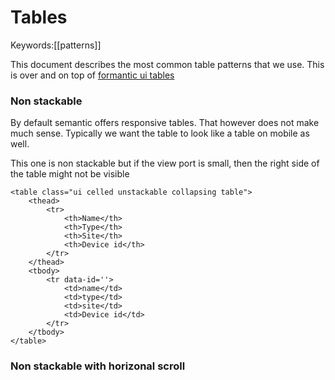 # Tables
Keywords:[[patterns]]

This document describes the most common table patterns that we use. 
This is over and on top of [formantic ui tables](https://fomantic-ui.com/collections/table.html)

### Non stackable 
By default semantic offers responsive tables. That however does not make much sense. Typically we want the table to look like a table on mobile as well. 

This one is non stackable but if the view port is small, then the right side of the table might not be visible
```
<table class="ui celled unstackable collapsing table">
    <thead>
        <tr>
            <th>Name</th>
            <th>Type</th>
            <th>Site</th>
            <th>Device id</th>
        </tr>
    </thead>
    <tbody>
        <tr data-id=''>
            <td>name</td>
            <td>type</td>
            <td>site</td>
            <td>Device id</td>
        </tr>
    </tbody>
</table>
```

### Non stackable with horizonal scroll









